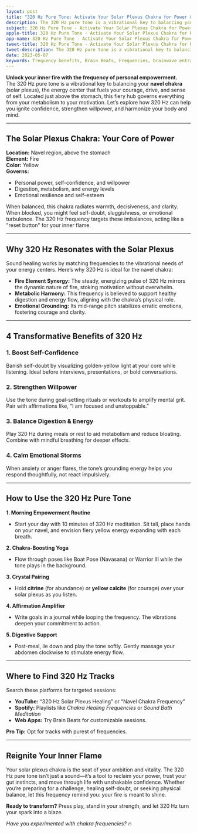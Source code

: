 ```yaml
---
layout: post
title: "320 Hz Pure Tone: Activate Your Solar Plexus Chakra for Power & Confidence"
description: The 320 Hz pure tone is a vibrational key to balancing your navel chakra (solar plexus), the energy center that fuels your courage, drive, and sense of self.
subject: 320 Hz Pure Tone - Activate Your Solar Plexus Chakra for Power & Confidence
apple-title: 320 Hz Pure Tone - Activate Your Solar Plexus Chakra for Power & Confidence
app-name: 320 Hz Pure Tone - Activate Your Solar Plexus Chakra for Power & Confidence
tweet-title: 320 Hz Pure Tone - Activate Your Solar Plexus Chakra for Power & Confidence
tweet-description: The 320 Hz pure tone is a vibrational key to balancing your navel chakra (solar plexus), the energy center that fuels your courage, drive, and sense of self.
date: 2023-05-07
keywords: frequency benefits, Brain Beats, Frequencies, brainwave entrainment, sound therapy, 320 Hz, meditation, healing, solar plexus, chakra, pure tones
---
```


**Unlock your inner fire with the frequency of personal empowerment.**  
The 320 Hz pure tone is a vibrational key to balancing your **navel chakra** (solar plexus), the energy center that fuels your courage, drive, and sense of self. Located just above the stomach, this fiery hub governs everything from your metabolism to your motivation. Let’s explore how 320 Hz can help you ignite confidence, strengthen willpower, and harmonize your body and mind.

---

## The Solar Plexus Chakra: Your Core of Power

**Location:** Navel region, above the stomach  
**Element:** Fire  
**Color:** Yellow  
**Governs:**  
- Personal power, self-confidence, and willpower  
- Digestion, metabolism, and energy levels  
- Emotional resilience and self-esteem  

When balanced, this chakra radiates warmth, decisiveness, and clarity. When blocked, you might feel self-doubt, sluggishness, or emotional turbulence. The 320 Hz frequency targets these imbalances, acting like a "reset button" for your inner flame.

---

## Why 320 Hz Resonates with the Solar Plexus

Sound healing works by matching frequencies to the vibrational needs of your energy centers. Here’s why 320 Hz is ideal for the navel chakra:  
- **Fire Element Synergy:** The steady, energizing pulse of 320 Hz mirrors the dynamic nature of fire, stoking motivation without overwhelm.  
- **Metabolic Harmony:** This frequency is believed to support healthy digestion and energy flow, aligning with the chakra’s physical role.  
- **Emotional Grounding:** Its mid-range pitch stabilizes erratic emotions, fostering courage and clarity.  

---

## 4 Transformative Benefits of 320 Hz

### 1. **Boost Self-Confidence**  
Banish self-doubt by visualizing golden-yellow light at your core while listening. Ideal before interviews, presentations, or bold conversations.  

### 2. **Strengthen Willpower**  
Use the tone during goal-setting rituals or workouts to amplify mental grit. Pair with affirmations like, “I am focused and unstoppable.”  

### 3. **Balance Digestion & Energy**  
Play 320 Hz during meals or rest to aid metabolism and reduce bloating. Combine with mindful breathing for deeper effects.  

### 4. **Calm Emotional Storms**  
When anxiety or anger flares, the tone’s grounding energy helps you respond thoughtfully, not react impulsively.  

---

## How to Use the 320 Hz Pure Tone

**1. Morning Empowerment Routine**  
- Start your day with 10 minutes of 320 Hz meditation. Sit tall, place hands on your navel, and envision fiery yellow energy expanding with each breath.  

**2. Chakra-Boosting Yoga**  
- Flow through poses like Boat Pose (Navasana) or Warrior III while the tone plays in the background.  

**3. Crystal Pairing**  
- Hold **citrine** (for abundance) or **yellow calcite** (for courage) over your solar plexus as you listen.  

**4. Affirmation Amplifier**  
- Write goals in a journal while looping the frequency. The vibrations deepen your commitment to action.  

**5. Digestive Support**  
- Post-meal, lie down and play the tone softly. Gently massage your abdomen clockwise to stimulate energy flow.  

---

## Where to Find 320 Hz Tracks

Search these platforms for targeted sessions:  
- **YouTube:** “320 Hz Solar Plexus Healing” or “Navel Chakra Frequency”  
- **Spotify:** Playlists like *Chakra Healing Frequencies* or *Sound Bath Meditation*  
- **Web Apps:** Try Brain Beats for customizable sessions.  

**Pro Tip:** Opt for tracks with purest of frequencies.  

---

## Reignite Your Inner Flame  

Your solar plexus chakra is the seat of your ambition and vitality. The 320 Hz pure tone isn’t just a sound—it’s a tool to reclaim your power, trust your gut instincts, and move through life with unshakable confidence. Whether you’re preparing for a challenge, healing self-doubt, or seeking physical balance, let this frequency remind you: your fire is meant to shine.  

**Ready to transform?** Press play, stand in your strength, and let 320 Hz turn your spark into a blaze.  

*Have you experimented with chakra frequencies?* 🔥  